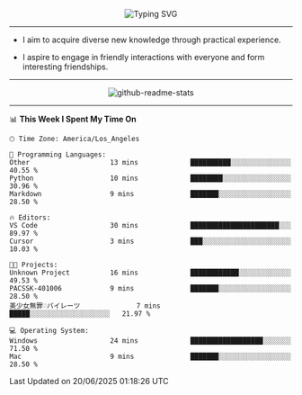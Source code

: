 <p align="center">
  <img src="https://readme-typing-svg.demolab.com?font=Fira+Code&weight=500&size=32&duration=2500&pause=1600&center=true&vCenter=true&random=false&width=1024&height=64&lines=Hi+there+%F0%9F%91%8B;I'm+delighted+you+could+make+it+here+%F0%9F%8E%89;I'm+Harry%2C+a+college+student+still+finding+my+way" alt="Typing SVG" />
</p>


---


- I aim to acquire diverse new knowledge through practical experience.

- I aspire to engage in friendly interactions with everyone and form interesting friendships.


---


<p align="center">
  <img src="https://github-readme-stats.vercel.app/api?username=Harry-Jing&show_icons=true" alt="github-readme-stats"/>
</p>


---

<!--START_SECTION:waka-->
📊 **This Week I Spent My Time On** 

```text
🕑︎ Time Zone: America/Los_Angeles

💬 Programming Languages: 
Other                    13 mins             ██████████░░░░░░░░░░░░░░░   40.55 % 
Python                   10 mins             ████████░░░░░░░░░░░░░░░░░   30.96 % 
Markdown                 9 mins              ███████░░░░░░░░░░░░░░░░░░   28.50 % 

🔥 Editors: 
VS Code                  30 mins             ██████████████████████░░░   89.97 % 
Cursor                   3 mins              ███░░░░░░░░░░░░░░░░░░░░░░   10.03 % 

🐱‍💻 Projects: 
Unknown Project          16 mins             ████████████░░░░░░░░░░░░░   49.53 % 
PACSSK-401006            9 mins              ███████░░░░░░░░░░░░░░░░░░   28.50 % 
美少女無罪♡パイレーツ              7 mins              █████░░░░░░░░░░░░░░░░░░░░   21.97 % 

💻 Operating System: 
Windows                  24 mins             ██████████████████░░░░░░░   71.50 % 
Mac                      9 mins              ███████░░░░░░░░░░░░░░░░░░   28.50 % 
```


 Last Updated on 20/06/2025 01:18:26 UTC
<!--END_SECTION:waka-->
